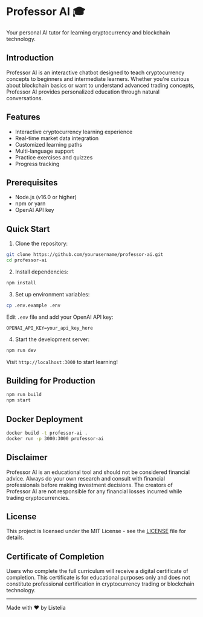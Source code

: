 # Professor AI 🎓

Your personal AI tutor for learning cryptocurrency and blockchain technology.

## Introduction

Professor AI is an interactive chatbot designed to teach cryptocurrency concepts to beginners and intermediate learners. Whether you're curious about blockchain basics or want to understand advanced trading concepts, Professor AI provides personalized education through natural conversations.

## Features

- Interactive cryptocurrency learning experience
- Real-time market data integration
- Customized learning paths
- Multi-language support
- Practice exercises and quizzes
- Progress tracking

## Prerequisites

- Node.js (v16.0 or higher)
- npm or yarn
- OpenAI API key

## Quick Start

1. Clone the repository:
```bash
git clone https://github.com/yourusername/professor-ai.git
cd professor-ai
```

2. Install dependencies:
```bash
npm install
```

3. Set up environment variables:
```bash
cp .env.example .env
```
Edit `.env` file and add your OpenAI API key:
```
OPENAI_API_KEY=your_api_key_here
```

4. Start the development server:
```bash
npm run dev
```

Visit `http://localhost:3000` to start learning!

## Building for Production

```bash
npm run build
npm start
```

## Docker Deployment

```bash
docker build -t professor-ai .
docker run -p 3000:3000 professor-ai
```

## Disclaimer

Professor AI is an educational tool and should not be considered financial advice. Always do your own research and consult with financial professionals before making investment decisions. The creators of Professor AI are not responsible for any financial losses incurred while trading cryptocurrencies.

## License

This project is licensed under the MIT License - see the [LICENSE]([https://opensource.org/license/mit) file for details.

## Certificate of Completion

Users who complete the full curriculum will receive a digital certificate of completion. This certificate is for educational purposes only and does not constitute professional certification in cryptocurrency trading or blockchain technology.

---
Made with ❤️ by Listelia
